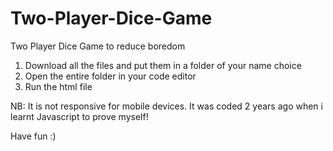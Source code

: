 # Two-Player-Dice-Game
Two Player Dice Game to reduce boredom




1. Download all the files and put them in a folder of your name choice
2. Open the entire folder in your code editor
3. Run the html file 

NB: It is not responsive for mobile devices. It was coded 2 years ago when i learnt Javascript to prove myself!

Have fun :)

